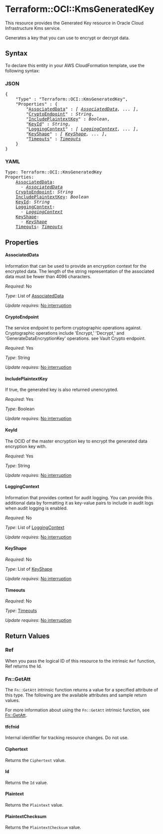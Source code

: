 # Terraform::OCI::KmsGeneratedKey

This resource provides the Generated Key resource in Oracle Cloud Infrastructure Kms service.

Generates a key that you can use to encrypt or decrypt data.

## Syntax

To declare this entity in your AWS CloudFormation template, use the following syntax:

### JSON

<pre>
{
    "Type" : "Terraform::OCI::KmsGeneratedKey",
    "Properties" : {
        "<a href="#associateddata" title="AssociatedData">AssociatedData</a>" : <i>[ <a href="associateddata.md">AssociatedData</a>, ... ]</i>,
        "<a href="#cryptoendpoint" title="CryptoEndpoint">CryptoEndpoint</a>" : <i>String</i>,
        "<a href="#includeplaintextkey" title="IncludePlaintextKey">IncludePlaintextKey</a>" : <i>Boolean</i>,
        "<a href="#keyid" title="KeyId">KeyId</a>" : <i>String</i>,
        "<a href="#loggingcontext" title="LoggingContext">LoggingContext</a>" : <i>[ <a href="loggingcontext.md">LoggingContext</a>, ... ]</i>,
        "<a href="#keyshape" title="KeyShape">KeyShape</a>" : <i>[ <a href="keyshape.md">KeyShape</a>, ... ]</i>,
        "<a href="#timeouts" title="Timeouts">Timeouts</a>" : <i><a href="timeouts.md">Timeouts</a></i>
    }
}
</pre>

### YAML

<pre>
Type: Terraform::OCI::KmsGeneratedKey
Properties:
    <a href="#associateddata" title="AssociatedData">AssociatedData</a>: <i>
      - <a href="associateddata.md">AssociatedData</a></i>
    <a href="#cryptoendpoint" title="CryptoEndpoint">CryptoEndpoint</a>: <i>String</i>
    <a href="#includeplaintextkey" title="IncludePlaintextKey">IncludePlaintextKey</a>: <i>Boolean</i>
    <a href="#keyid" title="KeyId">KeyId</a>: <i>String</i>
    <a href="#loggingcontext" title="LoggingContext">LoggingContext</a>: <i>
      - <a href="loggingcontext.md">LoggingContext</a></i>
    <a href="#keyshape" title="KeyShape">KeyShape</a>: <i>
      - <a href="keyshape.md">KeyShape</a></i>
    <a href="#timeouts" title="Timeouts">Timeouts</a>: <i><a href="timeouts.md">Timeouts</a></i>
</pre>

## Properties

#### AssociatedData

Information that can be used to provide an encryption context for the encrypted data.  The length of the string representation of the associated data must be fewer than 4096  characters.

_Required_: No

_Type_: List of <a href="associateddata.md">AssociatedData</a>

_Update requires_: [No interruption](https://docs.aws.amazon.com/AWSCloudFormation/latest/UserGuide/using-cfn-updating-stacks-update-behaviors.html#update-no-interrupt)

#### CryptoEndpoint

The service endpoint to perform cryptographic operations against. Cryptographic operations include 'Encrypt,' 'Decrypt,' and 'GenerateDataEncryptionKey' operations. see Vault Crypto endpoint.

_Required_: Yes

_Type_: String

_Update requires_: [No interruption](https://docs.aws.amazon.com/AWSCloudFormation/latest/UserGuide/using-cfn-updating-stacks-update-behaviors.html#update-no-interrupt)

#### IncludePlaintextKey

If true, the generated key is also returned unencrypted.

_Required_: Yes

_Type_: Boolean

_Update requires_: [No interruption](https://docs.aws.amazon.com/AWSCloudFormation/latest/UserGuide/using-cfn-updating-stacks-update-behaviors.html#update-no-interrupt)

#### KeyId

The OCID of the master encryption key to encrypt the generated data encryption key with.

_Required_: Yes

_Type_: String

_Update requires_: [No interruption](https://docs.aws.amazon.com/AWSCloudFormation/latest/UserGuide/using-cfn-updating-stacks-update-behaviors.html#update-no-interrupt)

#### LoggingContext

Information that provides context for audit logging. You can provide this additional  data by formatting it as key-value pairs to include in audit logs when audit logging is enabled.

_Required_: No

_Type_: List of <a href="loggingcontext.md">LoggingContext</a>

_Update requires_: [No interruption](https://docs.aws.amazon.com/AWSCloudFormation/latest/UserGuide/using-cfn-updating-stacks-update-behaviors.html#update-no-interrupt)

#### KeyShape

_Required_: No

_Type_: List of <a href="keyshape.md">KeyShape</a>

_Update requires_: [No interruption](https://docs.aws.amazon.com/AWSCloudFormation/latest/UserGuide/using-cfn-updating-stacks-update-behaviors.html#update-no-interrupt)

#### Timeouts

_Required_: No

_Type_: <a href="timeouts.md">Timeouts</a>

_Update requires_: [No interruption](https://docs.aws.amazon.com/AWSCloudFormation/latest/UserGuide/using-cfn-updating-stacks-update-behaviors.html#update-no-interrupt)

## Return Values

### Ref

When you pass the logical ID of this resource to the intrinsic `Ref` function, Ref returns the Id.

### Fn::GetAtt

The `Fn::GetAtt` intrinsic function returns a value for a specified attribute of this type. The following are the available attributes and sample return values.

For more information about using the `Fn::GetAtt` intrinsic function, see [Fn::GetAtt](https://docs.aws.amazon.com/AWSCloudFormation/latest/UserGuide/intrinsic-function-reference-getatt.html).

#### tfcfnid

Internal identifier for tracking resource changes. Do not use.

#### Ciphertext

Returns the <code>Ciphertext</code> value.

#### Id

Returns the <code>Id</code> value.

#### Plaintext

Returns the <code>Plaintext</code> value.

#### PlaintextChecksum

Returns the <code>PlaintextChecksum</code> value.

